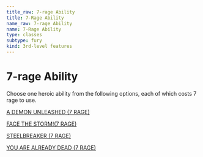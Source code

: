 ```yaml
---
title_raw: 7-rage Ability
title: 7-Rage Ability
name_raw: 7-rage Ability
name: 7-Rage Ability
type: classes
subtype: fury
kind: 3rd-level features
---
```


# 7-rage Ability

Choose one heroic ability from the following options, each of which costs 7 rage to use.

[A DEMON UNLEASHED (7 RAGE)](./A%20Demon%20Unleashed.md)

[FACE THE STORM!(7 RAGE)](<./Face%20The%20STORM(7%20RAGE).md>)

[STEELBREAKER (7 RAGE)](./Steelbreaker.md)

[YOU ARE ALREADY DEAD (7 RAGE)](./You%20Are%20Already%20Dead.md)
